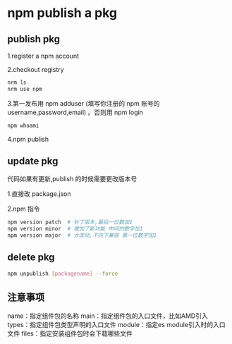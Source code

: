 # npm publish a pkg

## publish pkg

1.register a npm account

2.checkout registry

```sh
nrm ls
nrm use npm
```

3.第一发布用 npm adduser (填写你注册的 npm 账号的 username,password,email) 。否则用 npm login

```sh
npm whoami
```

4.npm publish

## update pkg

代码如果有更新,publish 的时候需要更改版本号

1.直接改 package.json

2.npm 指令

```sh
npm version patch  # 补丁版本,最后一位数加1
npm version minor  # 增加了新功能 中间的数字加1
npm version major  # 大改动,不向下兼容 第一位数字加1
```

## delete pkg

```sh
npm unpublish [packagename] --force
```


## 注意事项

name：指定组件包的名称
main：指定组件包的入口文件，比如AMD引入
types：指定组件包类型声明的入口文件
module：指定es module引入时的入口文件
files：指定安装组件包时会下载哪些文件
